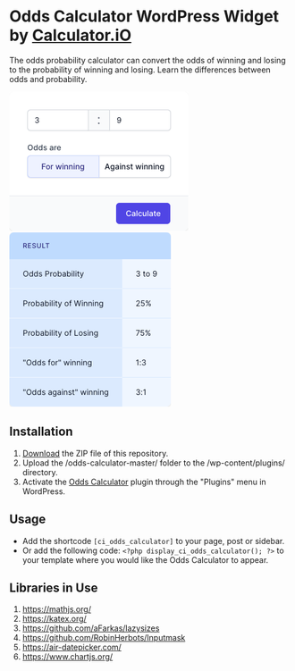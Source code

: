 # Odds Calculator WordPress Widget by [Calculator.iO](https://www.calculator.io/ "Calculator.iO Homepage")

The odds probability calculator can convert the odds of winning and losing to the probability of winning and losing. Learn the differences between odds and probability.

![Odds Calculator Input Form](/assets/images/screenshot-1.png "Odds Calculator Input Form")
![Odds Calculator Calculation Results](/assets/images/screenshot-2.png "Odds Calculator Calculation Results")

## Installation

1. [Download](https://github.com/pub-calculator-io/age-calculator/archive/refs/heads/master.zip) the ZIP file of this repository.
2. Upload the /odds-calculator-master/ folder to the /wp-content/plugins/ directory.
3. Activate the [Odds Calculator](https://www.calculator.io/odds-calculator/ "Odds Calculator Homepage") plugin through the "Plugins" menu in WordPress.

## Usage
* Add the shortcode `[ci_odds_calculator]` to your page, post or sidebar.
* Or add the following code: `<?php display_ci_odds_calculator(); ?>` to your template where you would like the Odds Calculator to appear.

## Libraries in Use
1. https://mathjs.org/
2. https://katex.org/
3. https://github.com/aFarkas/lazysizes
4. https://github.com/RobinHerbots/Inputmask
5. https://air-datepicker.com/
6. https://www.chartjs.org/
